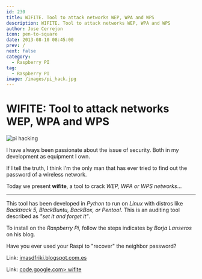 ```yaml
---
id: 230
title: WIFITE. Tool to attack networks WEP, WPA and WPS
description: WIFITE. Tool to attack networks WEP, WPA and WPS
author: Jose Cerrejon
icon: pen-to-square
date: 2013-08-10 08:45:00
prev: /
next: false
category:
  - Raspberry PI
tag:
  - Raspberry PI
image: /images/pi_hack.jpg
---
```


# WIFITE: Tool to attack networks WEP, WPA and WPS

![pi hacking](/images/pi_hack.jpg)

I have always been passionate about the issue of security. Both in my development as equipment I own.

If I tell the truth, I think I'm the only man that has ever tried to find out the password of a wireless network.

Today we present **wifite**, a tool to crack *WEP, WPA or WPS networks*...

- - -
This tool has been developed in *Python* to run on *Linux* with distros like *Backtrack 5, BlackBuntu, BackBox, or Pentoo!*. This is an auditing tool described as *"set it and forget it"*.

To install on the *Raspberry Pi*, follow the steps indicates by *Borja Lanseros* on his blog.

Have you ever used your Raspi to "recover" the neighbor password?

Link: [imasdfriki.blogspot.com.es](http://imasdfriki.blogspot.com.es/2013/08/wifitepy-running-on-raspberry-pi-raspian.html)

Link: [code.google.com> wifite](https://code.google.com/p/wifite)